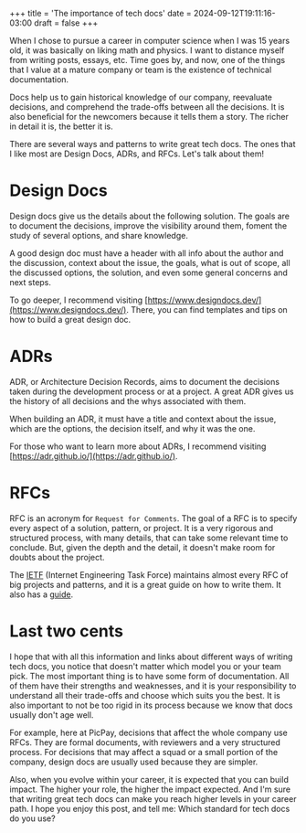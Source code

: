 +++
title = 'The importance of tech docs'
date = 2024-09-12T19:11:16-03:00
draft = false
+++

When I chose to pursue a career in computer science when I was 15 years old, it was basically on liking math and physics. I want to distance myself from writing posts, essays, etc. Time goes by, and now, one of the things that I value at a mature company or team is the existence of technical documentation.

Docs help us to gain historical knowledge of our company, reevaluate decisions, and comprehend the trade-offs between all the decisions.
It is also beneficial for the newcomers because it tells them a story. The richer in detail it is, the better it is.

There are several ways and patterns to write great tech docs. The ones that I like most are Design Docs, ADRs, and RFCs. Let's talk about them!

# Design Docs

Design docs give us the details about the following solution. The goals are to document the decisions, improve the visibility around them, foment the study of several options, and share knowledge.

A good design doc must have a header with all info about the author and the discussion, context about the issue,  the goals, what is out of scope, all the discussed options, the solution, and even some general concerns and next steps.

To go deeper, I recommend visiting [https://www.designdocs.dev/](https://www.designdocs.dev/). There, you can find templates and tips on how to build a great design doc.

# ADRs

ADR, or Architecture Decision Records, aims to document the decisions taken during the development process or at a project. A great ADR gives us the history of all decisions and the whys associated with them.

When building an ADR, it must have a title and context about the issue, which are the options, the decision itself, and why it was the one.

For those who want to learn more about ADRs, I recommend visiting [https://adr.github.io/](https://adr.github.io/). 

# RFCs

RFC is an acronym for `Request for Comments`. The goal of a RFC is to specify every aspect of a solution, pattern, or project. It is a very rigorous and structured process, with many details, that can take some relevant time to conclude. But, given the depth and the detail, it doesn't make room for doubts about the project.

The [IETF](https://datatracker.ietf.org/) (Internet Engineering Task Force) maintains almost every RFC of big projects and patterns, and it is a great guide on how to write them.	It also has a [guide](https://www.ietf.org/process/rfcs/).

# Last two cents

I hope that with all this information and links about different ways of writing tech docs, you notice that doesn't matter which model you or your team pick. The most important thing is to have some form of documentation. All of them have their strengths and weaknesses, and it is your responsibility to understand all their trade-offs and choose which suits you the best. It is also important to not be too rigid in its process because we know that docs usually don't age well.

For example, here at PicPay, decisions that affect the whole company use RFCs. They are formal documents, with reviewers and a very structured process. For decisions that may affect a squad or a small portion of the company, design docs are usually used because they are simpler.

Also, when you evolve within your career, it is expected that you can build impact. The higher your role, the higher the impact expected. And I'm sure that writing great tech docs can make you reach higher levels in your career path. I hope you enjoy this post, and tell me: Which standard for tech docs do you use?
